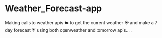 # Weather_Forecast-app
Making calls to weather apis :cloud:  to get the current weather  :sunny: and make a 7 day forecast :umbrella: using both openweather and tomorrow apis.....
